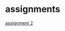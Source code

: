 # assignments

[assignment 2](https://github.com/saskialuijk/assignments/blob/master/Assignment_week_2.ipynb)
